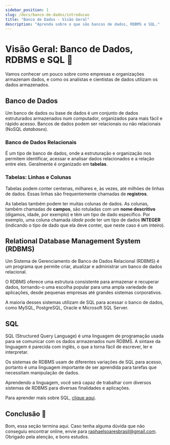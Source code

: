 ```yaml
---
sidebar_position: 1
slug: /docs/banco-de-dados/introducao
title: "Banco de Dados - Visão Geral"
description: "Aprenda sobre o que são bancos de dados, RDBMS e SQL."
---
```


# Visão Geral: Banco de Dados, RDBMS e SQL 🐘

Vamos conhecer um pouco sobre como empresas e organizações armazenam dados, e como os analistas e cientistas de dados utilizam os dados armazenados.

## Banco de Dados

Um banco de dados ou base de dados é um conjunto de dados estruturados armazenados num computador, organizados para mais fácil e rápido acesso. Bancos de dados podem ser relacionais ou não relacionais (NoSQL *databases*).

### Banco de Dados Relacionais

É um tipo de banco de dados, onde a estruturação e organização nos permitem identificar, acessar e analisar dados relacionados e a relação entre eles.
Geralmente é organizado em **tabelas**.

### Tabelas: Linhas e Colunas

Tabelas podem conter centenas, milhares e, às vezes, até milhões de linhas de dados. Essas linhas são frequentemente chamadas de **registros**.

As tabelas também podem ter muitas colunas de dados. As colunas, também chamadas de **campos**, são rotuladas com um **nome descritivo** (digamos, idade, por exemplo) e têm um tipo de dado específico. Por exemplo, uma coluna chamada *idade* pode ter um tipo de dados **INTEGER** (indicando o tipo de dado que ela deve conter, que neste caso é um inteiro).

## Relational Database Management System (RDBMS)

Um Sistema de Gerenciamento de Banco de Dados Relacional (RDBMS) é um programa que permite criar, atualizar e administrar um banco de dados relacional.

O RDBMS oferece uma estrutura consistente para armazenar e recuperar dados, tornando-o uma escolha popular para uma ampla variedade de aplicações, desde pequenas empresas até grandes sistemas corporativos.

A maioria desses sistemas utilizam de SQL para acessar o banco de dados, como MySQL, PostgreSQL, Oracle e Microsoft SQL Server.

## SQL

SQL (Structured Query Language) é uma linguagem de programação usada para se comunicar com os dados armazenados num RDBMS. A sintaxe da linguagem é parecida com inglês, o que a torna fácil de escrever, ler e interpretar.

Os sistemas de RDBMS usam de diferentes variações de SQL para acesso, portanto é uma linguagem importante de ser aprendida para tarefas que necessitam manipulação de dados.

Aprendendo a linguagem, você será capaz de trabalhar com diversos sistemas de RDBMS para diversas finalidades e aplicações.

Para aprender mais sobre SQL, [clique aqui](/docs/programacao/sql-basic.md).

## Conclusão 🎑

Bom, essa seção termina aqui.
Caso tenha alguma dúvida que não conseguiu encontrar online, envie para raphaelsoaresbrasil@gmail.com.
Obrigado pela atenção, e bons estudos.